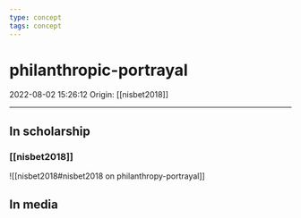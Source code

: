 ```yaml
---
type: concept
tags: concept
---
```


# philanthropic-portrayal

2022-08-02 15:26:12
Origin: [[nisbet2018]]

---

## In scholarship

### [[nisbet2018]]

![[nisbet2018#nisbet2018 on philanthropy-portrayal]]

## In media
